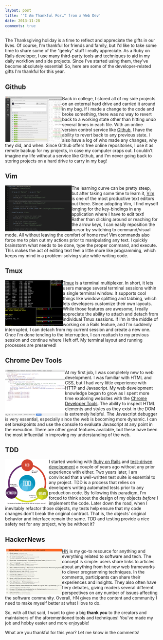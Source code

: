 ```yaml
---
layout: post
title: '"I Am Thankful For…" from a Web Dev'
date: 2013-11-28
comments: true
---
```


The Thanksgiving holiday is a time to reflect and appreciate the gifts in our lives. Of course, I'm thankful for friends and family, but I'd like to take some time to share some of the "geeky" stuff I really appreciate. As a Ruby on Rails developer, I use many third-party tools and techniques to aid in my daily workflow and side projects. Since I've started using them, they've become absolutely essential! So, here are some of the developer-related gifts I'm thankful for this year.

## Github

<img style="height: 150px;" align="left" src="/assets/images/posts/github.png">

Back in college, I stored all of my side projects on an external hard drive and carried it around in my bag. If I made a change to the code and broke something, there was no way to revert back to a working state other than hitting *undo* several times in each file. With an online version control service like [Github](http://www.github.com), I have the ability to revert back to any previous state. I also have a log of who made any changes, why they did, and when. Since Github offers free online repositories, I use it as remote backup for my projects, in case my computer craps out. I couldn't imagine my life without a service like Github, and I'm never going back to storing projects on a hard drive to carry in my bag!

## Vim

<img style="height: 150px;" align="left" src="/assets/images/posts/vim.png">

The learning curve can be pretty steep, but after taking some time to learn it, [Vim](http://www.vim.org/) is one of the most productive text editors out there. Since adopting Vim, I find myself longing for the key-bindings in any application where I have to edit text! Rather than clicking around or reaching for the arrow keys, I can easily reposition the cursor by switching to command/visual mode. All without leaving the comfort of home row! Vim commands also force me to plan out my actions prior to manipulating any text. I quickly brainstorm what needs to be done, type the proper command, and execute. This makes the act of editing text feel a little more like programming, which keeps my mind in a problem-solving state while writing code.

## Tmux

<img style="height: 150px;" align="left" src="/assets/images/posts/tmux.png">

[Tmux](http://robots.thoughtbot.com/a-tmux-crash-course) is a terminal multiplexer. In short, it lets users manage several terminal sessions within a single terminal window. It supports cool things like window splitting and tabbing, which lets developers customize their own layouts. While those features are awesome, I really appreciate the ability to attach and detach from individual Tmux sessions. If I'm in the middle of working on a Rails feature, and I'm suddenly interrupted, I can detach from my current session and create a new one. Once I'm done tending to the interruption, I can reattach to my previous session and continue where I left off. My terminal layout and running processes are preserved!

## Chrome Dev Tools

<img style="height: 150px;" align="left" src="/assets/images/posts/chrome-dev-tools.png">

At my first job, I was completely new to web development. I was familiar with HTML and CSS, but I had very little experience with HTTP and Javascript. My web development knowledge began to grow as I spent more time exploring websites with the [Chrome Developer Tools](https://developers.google.com/chrome-developer-tools/). The ability to inspect HTML elements and styles as they exist in the DOM is extremely helpful. The Javascript debugger is very essential, especially since the web is becoming more dynamic. I can set breakpoints and use the console to evaluate Javascript at any point in the execution. There are other great features available, but these have been the most influential in improving my understanding of the web.

## TDD

<img style="height: 150px;" align="left" src="/assets/images/posts/tdd.gif">

I started working with [Ruby on Rails](http://rubyonrails.org/) and [test-driven development](http://en.wikipedia.org/wiki/Test-driven_development) a couple of years ago without any prior experience with either. Two years later, I am convinced that a well-written test suite is essential to any project. TDD is a process that relies on developers writing automated tests prior to any production code. By following this paradigm, I'm forced to think about the design of my objects *before* I implement the code. Later down the road, when I inevitably refactor those objects, my tests help ensure that my code changes don't break the original contract. That is, the objects' original behavior and interface remain the same. TDD and testing provide a nice safety net for any project, why be without it?

## HackerNews

<img style="height: 150px;" align="left" src="/assets/images/posts/hn.png">

[HN](https://news.ycombinator.com) is my go-to resource for anything and everything related to software and tech. The concept is simple: users share links to articles about anything from hot new web frameworks to clever programming techniques. In the comments, participants can share their experiences and insights. They also often have fiery debates, giving readers several different perspectives on any number of issues affecting the software community. Overall, HN gives me the content and community I need to make myself better at what I love to do.

So, with all that said, I want to give a big **thank you** to the creators and maintainers of the aforementioned tools and techniques!  You've made my job and hobby easier and more enjoyable!

What are you thankful for this year? Let me know in the comments!
